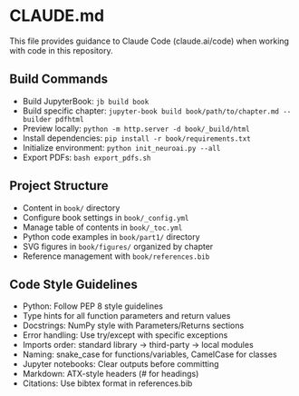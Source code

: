 # CLAUDE.md

This file provides guidance to Claude Code (claude.ai/code) when working with code in this repository.

## Build Commands
- Build JupyterBook: `jb build book`
- Build specific chapter: `jupyter-book build book/path/to/chapter.md --builder pdfhtml`
- Preview locally: `python -m http.server -d book/_build/html`
- Install dependencies: `pip install -r book/requirements.txt`
- Initialize environment: `python init_neuroai.py --all`
- Export PDFs: `bash export_pdfs.sh`

## Project Structure
- Content in `book/` directory
- Configure book settings in `book/_config.yml`
- Manage table of contents in `book/_toc.yml`
- Python code examples in `book/part1/` directory
- SVG figures in `book/figures/` organized by chapter
- Reference management with `book/references.bib`

## Code Style Guidelines
- Python: Follow PEP 8 style guidelines
- Type hints for all function parameters and return values
- Docstrings: NumPy style with Parameters/Returns sections
- Error handling: Use try/except with specific exceptions
- Imports order: standard library → third-party → local modules
- Naming: snake_case for functions/variables, CamelCase for classes
- Jupyter notebooks: Clear outputs before committing
- Markdown: ATX-style headers (# for headings)
- Citations: Use bibtex format in references.bib